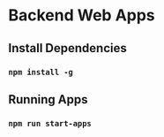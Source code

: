 # Backend Web Apps

## Install Dependencies
### `npm install -g`

## Running Apps
### `npm run start-apps`
